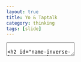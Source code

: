 ```yaml
---
layout: true
title: Yo & Taptalk
category: thinking
tags: [slide]
---
```


<html>
  <head>
    <meta charset="utf-8">
    <title>MonsterWM</title>
    <link href="/media/css/remark.css" rel="stylesheet" media="screen">
  </head>
  <body>
    <textarea id="source">

name: inverse
layout: true
class: center, middle, inverse
---
# Yo & Taptalk 调研

~honinbou

2014.9.04
---

layout: false
## Yo

- 起源2014年愚人节当做玩笑发布,很短时间内超过了5w活跃用户;

- 以色列的一家创业公司,在美国发布后迅速窜红;

- 目前拉了150w美元的投资,估值1000w美元,马化腾等腾讯的创始人已经投资;
---

layout: false
## 功能

- 简单的Yo一下,类似于:hi,hey,good morning;

- 除此以外,再无其他功能,没有message,没有图片,没有视频;

---

layout: false
## 使用场景

- 在公司工作,yo一下老婆

- 凌晨两点,你给几年未联系的初恋女友发了一个yo

- 无聊的时候,联系给某个朋友发了一个yo
---
layout: false
## 吸引的商务模式

- smart轿车[旧金山居民可以在明天“Yo”一辆smart轿车兜风](http://techcrunch.cn/2014/08/22/move-over-uber-sf-residents-can-yo-a-smart-car-to-take-them-anywhere-they-want-tomorrow/)

- 世界杯账号发送yo,每次进球后收到yo
---
layout: false
## 新功能

- YoLink

- 标签

- YoIndex
---

layout: false
## 选择理由

- 简单,利用人懒的特点;

- 换换口味;

- 语境大于内容
  - 不同的时间, 发yo的效果不同;
  - 不同的人, 发yo的效果不同;
  
---

layout: false
## 后续的发展

- facebook 的slingshot;

- 过于简单, 无法满足后续的需求;

- 和ifttt结合,通过不同的账号,只发一种yo
---

layout: false
## taptalk

- 世界上最快的点对点照片短视频聊天工具;

- 阅后即焚式;

- 添加地理信息;

---

layout: false
## 使用场景

- 短视频;

- 直播;

---

layout: false
## 新功能

- tapwhere;

- 添加通讯录朋友;
---

layout: false
## 选择理由

- 操作非常简单;

- 阅后即焚;
---

layout: false
## 抄袭者
- Instagram推出Bolt
---

layout: false
## 和相同点

- 通讯录朋友;

- 人人都是内容的消费者和生产者
---

layout: false
## SNS

- 沟通是刚需;

- 人是信息的核心;

- 隐私终将消失;

- 简单的东西终将玩腻,需要不断的让其变得有趣, 从而克服复杂带来的上手问题;

- 越不是刚需的东西,变得有趣就越加重要;
---

layout: false
## 一个良好的SNS软件的技术工程点

- 和我们已经的产品形态完全不同,大量长连接下的小流量,但连接稳定性要求高;

- passport账号系统;

- 各地多节点间的联通性;

- 同步,异步,离线消息;

- 好友关系推荐;

- 富媒体消息;

---

template: inverse

## Q & A 
---
template: inverse

## 谢谢大家！
    </textarea>
    <script src="/media/js/remark-0.5.3.min.js" type="text/javascript"></script>
    <script type="text/javascript">
      var slideshow = remark.create({
          highlightStyle: 'monokai',
          highlightLanguage: 'remark'
        });
    </script>
  </body>
</html>
